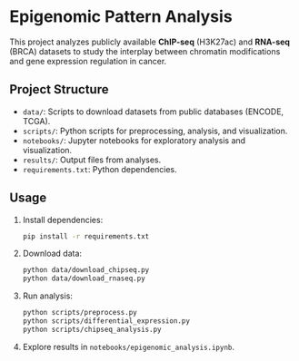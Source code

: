 # Epigenomic Pattern Analysis

This project analyzes publicly available **ChIP-seq** (H3K27ac) and **RNA-seq** (BRCA) datasets to study the interplay between chromatin modifications and gene expression regulation in cancer.

## Project Structure
- `data/`: Scripts to download datasets from public databases (ENCODE, TCGA).
- `scripts/`: Python scripts for preprocessing, analysis, and visualization.
- `notebooks/`: Jupyter notebooks for exploratory analysis and visualization.
- `results/`: Output files from analyses.
- `requirements.txt`: Python dependencies.

## Usage
1. Install dependencies:
   ```bash
   pip install -r requirements.txt
   ```
2. Download data:
   ```bash
   python data/download_chipseq.py
   python data/download_rnaseq.py
   ```
3. Run analysis:
   ```bash
   python scripts/preprocess.py
   python scripts/differential_expression.py
   python scripts/chipseq_analysis.py
   ```
4. Explore results in `notebooks/epigenomic_analysis.ipynb`.
